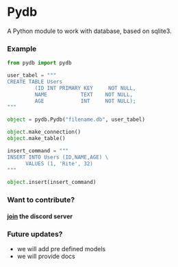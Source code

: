 # Pydb
A Python module to work with database, based on sqlite3.

### Example
```python
from pydb import pydb

user_tabel = """
CREATE TABLE Users
         (ID INT PRIMARY KEY     NOT NULL,
         NAME           TEXT    NOT NULL,
         AGE            INT     NOT NULL);
"""

object = pydb.Pydb("filename.db", user_tabel)

object.make_connection()
object.make_table()

insert_command = """
INSERT INTO Users (ID,NAME,AGE) \
      VALUES (1, 'Rite', 32)
"""

object.insert(insert_command)
```

### Want to contribute?
#### [join](https://discord.gg/YpjyrMFNm7) the discord server

### Future updates?
- we will add pre defined models
- we will provide docs
